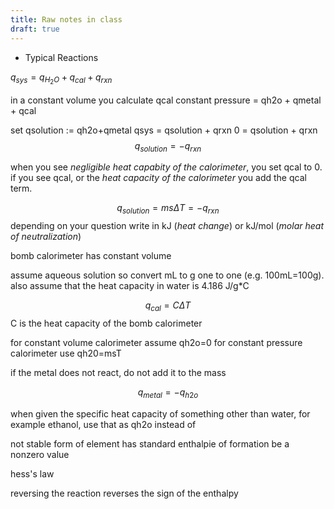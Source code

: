 ```yaml
---
title: Raw notes in class
draft: true
---
```


- Typical Reactions

$q_{sys}=q_{H_2O}+q_{cal}+q_{rxn}$

in a constant volume you calculate qcal
constant pressure = qh2o + qmetal + qcal

set qsolution := qh2o+qmetal
qsys = qsolution + qrxn
0 = qsolution + qrxn
$$q_{solution}=-q_{rxn}$$

when you see *negligible heat capabity of the calorimeter*, you set qcal to 0. if you see qcal, or the *heat capacity of the calorimeter* you add the qcal term.

$$q_{solution}=ms\Delta T=-q_{rxn}$$
depending on your question write in kJ (*heat change*) or kJ/mol (*molar heat of neutralization*)

bomb calorimeter has constant volume

assume aqueous solution so convert mL to g one to one (e.g. 100mL=100g). also assume that the heat capacity in water is 4.186 J/g\*C

$$q_{cal}=C\Delta T$$
C is the heat capacity of the bomb calorimeter

for constant volume calorimeter assume qh2o=0
for constant pressure calorimeter use qh20=msT

if the metal does not react, do not add it to the mass

$$q_{metal}=-q_{h2o}$$

when given the specific heat capacity of something other than water, for example ethanol, use that as qh2o instead of 











not stable form of element has standard enthalpie of formation be a nonzero value

hess's law

reversing the reaction reverses the sign of the enthalpy 